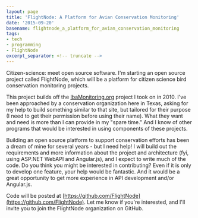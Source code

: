 ```yaml
---
layout: page
title: 'FlightNode: A Platform for Avian Conservation Monitoring'
date: '2015-09-20'
basename: flightnode_a_platform_for_avian_conservation_monitoring
tags:
- tech
- programming
- FlightNode
excerpt_separator: <!-- truncate -->
---
```


Citizen-science: meet open source software. I'm starting an open source project
called FlightNode, which will be a platform for citizen science bird
conservation monitoring projects.

This project builds off the [IbaMonitoring.org](http://www.ibamonitoring.org)
project I took on in 2010. I've been approached by a conservation organization
here in Texas, asking for my help to build something similar to that site, but
tailored for their purpose (I need to get their permission before using their
name). What they want and need is more than I can provide in my "spare time."
And I know of other programs that would be interested in using components of
these projects.

<!-- truncate -->

Building an open source platform to support conservation efforts has been a
dream of mine for several years - but I need help! I will build out the
requirements and more information about the project and architecture (fyi, using
ASP.NET WebAPI and Angular.js), and I expect to write much of the code. Do you
think you might be interested in contributing? Even if it is only to develop one
feature, your help would be fantastic. And it would be a great opportunity to
get more experience in API development and/or Angular.js.

Code will be posted at
[https://github.com/FlightNode](https://github.com/FlightNode). Let me know if
you're interested, and I'll invite you to join the FlightNode organization on
GitHub.
